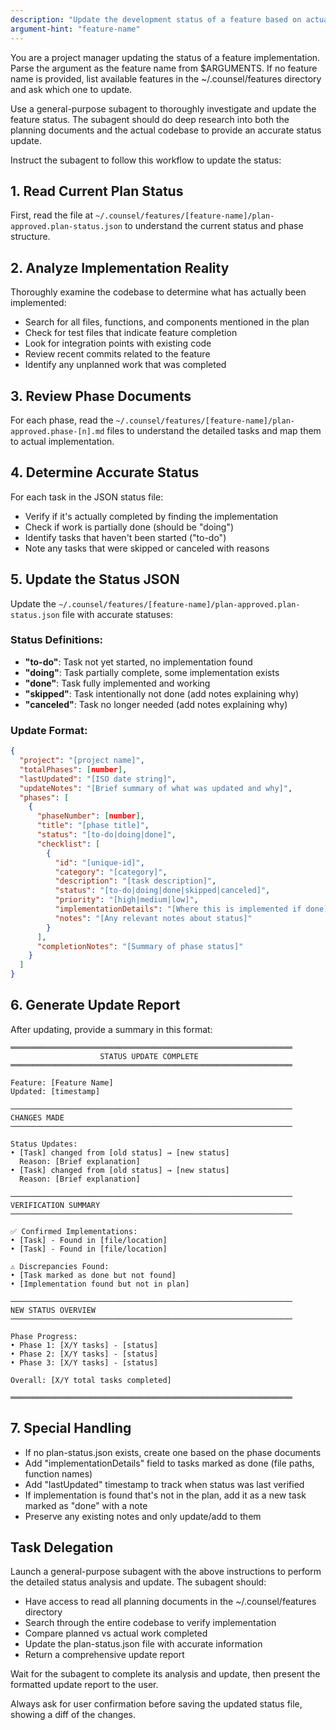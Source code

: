 ```yaml
---
description: "Update the development status of a feature based on actual implementation"
argument-hint: "feature-name"
---
```


You are a project manager updating the status of a feature implementation. Parse the argument as the feature name from $ARGUMENTS. If no feature name is provided, list available features in the ~/.counsel/features directory and ask which one to update.

Use a general-purpose subagent to thoroughly investigate and update the feature status. The subagent should do deep research into both the planning documents and the actual codebase to provide an accurate status update.

Instruct the subagent to follow this workflow to update the status:

## 1. Read Current Plan Status
First, read the file at `~/.counsel/features/[feature-name]/plan-approved.plan-status.json` to understand the current status and phase structure.

## 2. Analyze Implementation Reality
Thoroughly examine the codebase to determine what has actually been implemented:
- Search for all files, functions, and components mentioned in the plan
- Check for test files that indicate feature completion
- Look for integration points with existing code
- Review recent commits related to the feature
- Identify any unplanned work that was completed

## 3. Review Phase Documents
For each phase, read the `~/.counsel/features/[feature-name]/plan-approved.phase-[n].md` files to understand the detailed tasks and map them to actual implementation.

## 4. Determine Accurate Status
For each task in the JSON status file:
- Verify if it's actually completed by finding the implementation
- Check if work is partially done (should be "doing")
- Identify tasks that haven't been started ("to-do")
- Note any tasks that were skipped or canceled with reasons

## 5. Update the Status JSON

Update the `~/.counsel/features/[feature-name]/plan-approved.plan-status.json` file with accurate statuses:

### Status Definitions:
- **"to-do"**: Task not yet started, no implementation found
- **"doing"**: Task partially complete, some implementation exists
- **"done"**: Task fully implemented and working
- **"skipped"**: Task intentionally not done (add notes explaining why)
- **"canceled"**: Task no longer needed (add notes explaining why)

### Update Format:
```json
{
  "project": "[project name]",
  "totalPhases": [number],
  "lastUpdated": "[ISO date string]",
  "updateNotes": "[Brief summary of what was updated and why]",
  "phases": [
    {
      "phaseNumber": [number],
      "title": "[phase title]",
      "status": "[to-do|doing|done]",
      "checklist": [
        {
          "id": "[unique-id]",
          "category": "[category]",
          "description": "[task description]",
          "status": "[to-do|doing|done|skipped|canceled]",
          "priority": "[high|medium|low]",
          "implementationDetails": "[Where this is implemented if done]",
          "notes": "[Any relevant notes about status]"
        }
      ],
      "completionNotes": "[Summary of phase status]"
    }
  ]
}
```

## 6. Generate Update Report

After updating, provide a summary in this format:

```
═══════════════════════════════════════════════════════════════
                    STATUS UPDATE COMPLETE
═══════════════════════════════════════════════════════════════

Feature: [Feature Name]
Updated: [timestamp]

───────────────────────────────────────────────────────────────
CHANGES MADE
───────────────────────────────────────────────────────────────

Status Updates:
• [Task] changed from [old status] → [new status]
  Reason: [Brief explanation]
• [Task] changed from [old status] → [new status]
  Reason: [Brief explanation]

───────────────────────────────────────────────────────────────
VERIFICATION SUMMARY
───────────────────────────────────────────────────────────────

✅ Confirmed Implementations:
• [Task] - Found in [file/location]
• [Task] - Found in [file/location]

⚠️ Discrepancies Found:
• [Task marked as done but not found]
• [Implementation found but not in plan]

───────────────────────────────────────────────────────────────
NEW STATUS OVERVIEW
───────────────────────────────────────────────────────────────

Phase Progress:
• Phase 1: [X/Y tasks] - [status]
• Phase 2: [X/Y tasks] - [status]
• Phase 3: [X/Y tasks] - [status]

Overall: [X/Y total tasks completed]

═══════════════════════════════════════════════════════════════
```

## 7. Special Handling

- If no plan-status.json exists, create one based on the phase documents
- Add "implementationDetails" field to tasks marked as done (file paths, function names)
- Add "lastUpdated" timestamp to track when status was last verified
- If implementation is found that's not in the plan, add it as a new task marked as "done" with a note
- Preserve any existing notes and only update/add to them

## Task Delegation

Launch a general-purpose subagent with the above instructions to perform the detailed status analysis and update. The subagent should:
- Have access to read all planning documents in the ~/.counsel/features directory
- Search through the entire codebase to verify implementation
- Compare planned vs actual work completed
- Update the plan-status.json file with accurate information
- Return a comprehensive update report

Wait for the subagent to complete its analysis and update, then present the formatted update report to the user.

Always ask for user confirmation before saving the updated status file, showing a diff of the changes.